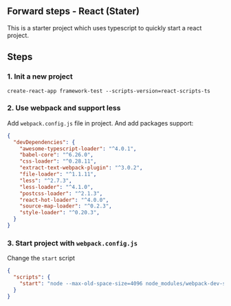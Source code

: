 ## Forward steps - React (Stater)

This is a starter project which uses typescript to quickly start a react project.

## Steps

### 1. Init a new project

```
create-react-app framework-test --scripts-version=react-scripts-ts
```


### 2. Use webpack and support less

Add `webpack.config.js` file in project. And add packages support:
```json
{
  "devDependencies": {
    "awesome-typescript-loader": "^4.0.1",
    "babel-core": "^6.26.0",
    "css-loader": "^0.28.11",
    "extract-text-webpack-plugin": "^3.0.2",
    "file-loader": "^1.1.11",
    "less": "^2.7.3",
    "less-loader": "^4.1.0",
    "postcss-loader": "^2.1.3",
    "react-hot-loader": "^4.0.0",
    "source-map-loader": "^0.2.3",
    "style-loader": "^0.20.3",
  }
}
```

### 3. Start project with `webpack.config.js`

Change the `start` script
```json
{
  "scripts": {
    "start": "node --max-old-space-size=4096 node_modules/webpack-dev-server/bin/webpack-dev-server.js --config webpack.config.js"
  }
}
```
